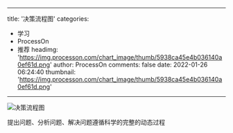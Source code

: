 
---
title: '决策流程图'
categories: 
 - 学习
 - ProcessOn
 - 推荐
headimg: 'https://img.processon.com/chart_image/thumb/5938ca45e4b036140a0ef61d.png'
author: ProcessOn
comments: false
date: 2022-01-26 06:24:40
thumbnail: 'https://img.processon.com/chart_image/thumb/5938ca45e4b036140a0ef61d.png'
---

<div>   
<img class="thumb" alt="决策流程图" src="https://img.processon.com/chart_image/thumb/5938ca45e4b036140a0ef61d.png" referrerpolicy="no-referrer">
<p>提出问题、分析问题、解决问题遵循科学的完整的动态过程</p>  
</div>
            
